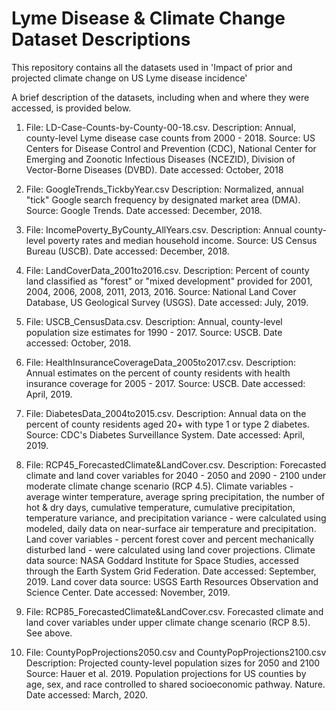 # Lyme Disease & Climate Change Dataset Descriptions

This repository contains all the datasets used in 'Impact of prior and projected climate change on US Lyme disease incidence'

A brief description of the datasets, including when and where they were accessed, is provided below.

1. File: LD-Case-Counts-by-County-00-18.csv.
Description: Annual, county-level Lyme disease case counts from 2000 - 2018.
Source: US Centers for Disease Control and Prevention (CDC), National Center for Emerging and Zoonotic Infectious Diseases (NCEZID), Division of Vector-Borne Diseases (DVBD).
Date accessed: October, 2018

2. File: GoogleTrends_TickbyYear.csv
Description: Normalized, annual "tick" Google search frequency by designated market area (DMA).
Source: Google Trends.
Date accessed: December, 2018.

3. File: IncomePoverty_ByCounty_AllYears.csv.
Description: Annual county-level poverty rates and median household income.
Source: US Census Bureau (USCB).
Date accessed: December, 2018.

4. File: LandCoverData_2001to2016.csv.
Description: Percent of county land classified as "forest" or "mixed development" provided for 2001, 2004, 2006, 2008, 2011, 2013, 2016.
Source: National Land Cover Database, US Geological Survey (USGS).
Date accessed: July, 2019.

5. File: USCB_CensusData.csv.
Description: Annual, county-level population size estimates for 1990 - 2017.
Source: USCB.
Date accessed: October, 2018.

6. File: HealthInsuranceCoverageData_2005to2017.csv.
Description: Annual estimates on the percent of county residents with health insurance coverage for 2005 - 2017.
Source: USCB.
Date accessed: April, 2019.

7. File: DiabetesData_2004to2015.csv.
Description: Annual data on the percent of county residents aged 20+ with type 1 or type 2 diabetes.
Source: CDC's Diabetes Surveillance System.
Date accessed: April, 2019.

8. File: RCP45_ForecastedClimate&LandCover.csv.
Description: Forecasted climate and land cover variables for 2040 - 2050 and 2090 - 2100 under moderate climate change scenario (RCP 4.5). Climate variables - average winter temperature, average spring precipitation, the number of hot & dry days, cumulative temperature, cumulative precipitation, temperature variance, and precipitation variance - were calculated using modeled, daily data on near-surface air temperature and precipitation. Land cover variables - percent forest cover and percent mechanically disturbed land -  were calculated using land cover projections.
Climate data source: NASA Goddard Institute for Space Studies, accessed through the Earth System Grid Federation.
Date accessed: September, 2019.
Land cover data source: USGS Earth Resources Observation and Science Center.
Date accessed: November, 2019.

9. File: RCP85_ForecastedClimate&LandCover.csv.
Forecasted climate and land cover variables under upper climate change scenario (RCP 8.5). See above. 

10. File: CountyPopProjections2050.csv and CountyPopProjections2100.csv
Description: Projected county-level population sizes for 2050 and 2100
Source: Hauer et al. 2019. Population projections for US counties by age, sex, and race controlled to shared socioeconomic pathway. Nature.
Date accessed: March, 2020.


